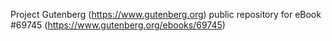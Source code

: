 Project Gutenberg (https://www.gutenberg.org) public repository for
eBook #69745 (https://www.gutenberg.org/ebooks/69745)
